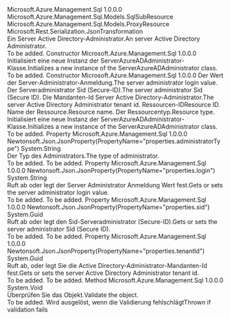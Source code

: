 <Type Name="ServerAzureADAdministrator" FullName="Microsoft.Azure.Management.Sql.Models.ServerAzureADAdministrator">
  <TypeSignature Language="C#" Value="public class ServerAzureADAdministrator : Microsoft.Azure.Management.Sql.Models.ProxyResource" />
  <TypeSignature Language="ILAsm" Value=".class public auto ansi ServerAzureADAdministrator extends Microsoft.Azure.Management.Sql.Models.ProxyResource" />
  <TypeSignature Language="DocId" Value="T:Microsoft.Azure.Management.Sql.Models.ServerAzureADAdministrator" />
  <TypeSignature Language="VB.NET" Value="Public Class ServerAzureADAdministrator&#xA;Inherits ProxyResource" />
  <TypeSignature Language="F#" Value="type ServerAzureADAdministrator = class&#xA;    inherit ProxyResource" />
  <AssemblyInfo>
    <AssemblyName>Microsoft.Azure.Management.Sql</AssemblyName>
    <AssemblyVersion>1.0.0.0</AssemblyVersion>
  </AssemblyInfo>
  <Base>
    <BaseTypeName>Microsoft.Azure.Management.Sql.Models.SqlSubResource</BaseTypeName>
    <BaseTypeName FrameworkAlternate="azure-dotnet">Microsoft.Azure.Management.Sql.Models.ProxyResource</BaseTypeName>
  </Base>
  <Interfaces />
  <Attributes>
    <Attribute>
      <AttributeName>Microsoft.Rest.Serialization.JsonTransformation</AttributeName>
    </Attribute>
  </Attributes>
  <Docs>
    <summary>
            <span data-ttu-id="053f7-101">Ein Server Active Directory-Administrator.</span><span class="sxs-lookup"><span data-stu-id="053f7-101">An server Active Directory Administrator.</span></span>
            </summary>
    <remarks>To be added.</remarks>
  </Docs>
  <Members>
    <Member MemberName=".ctor">
      <MemberSignature Language="C#" Value="public ServerAzureADAdministrator ();" />
      <MemberSignature Language="ILAsm" Value=".method public hidebysig specialname rtspecialname instance void .ctor() cil managed" />
      <MemberSignature Language="DocId" Value="M:Microsoft.Azure.Management.Sql.Models.ServerAzureADAdministrator.#ctor" />
      <MemberSignature Language="VB.NET" Value="Public Sub New ()" />
      <MemberType>Constructor</MemberType>
      <AssemblyInfo>
        <AssemblyName>Microsoft.Azure.Management.Sql</AssemblyName>
        <AssemblyVersion>1.0.0.0</AssemblyVersion>
      </AssemblyInfo>
      <Parameters />
      <Docs>
        <summary>
            <span data-ttu-id="053f7-102">Initialisiert eine neue Instanz der ServerAzureADAdministrator-Klasse.</span><span class="sxs-lookup"><span data-stu-id="053f7-102">Initializes a new instance of the ServerAzureADAdministrator class.</span></span>
            </summary>
        <remarks>To be added.</remarks>
      </Docs>
    </Member>
    <Member MemberName=".ctor">
      <MemberSignature Language="C#" Value="public ServerAzureADAdministrator (string login, Guid sid, Guid tenantId, string id = null, string name = null, string type = null);" />
      <MemberSignature Language="ILAsm" Value=".method public hidebysig specialname rtspecialname instance void .ctor(string login, valuetype System.Guid sid, valuetype System.Guid tenantId, string id, string name, string type) cil managed" />
      <MemberSignature Language="DocId" Value="M:Microsoft.Azure.Management.Sql.Models.ServerAzureADAdministrator.#ctor(System.String,System.Guid,System.Guid,System.String,System.String,System.String)" />
      <MemberSignature Language="VB.NET" Value="Public Sub New (login As String, sid As Guid, tenantId As Guid, Optional id As String = null, Optional name As String = null, Optional type As String = null)" />
      <MemberSignature Language="F#" Value="new Microsoft.Azure.Management.Sql.Models.ServerAzureADAdministrator : string * Guid * Guid * string * string * string -&gt; Microsoft.Azure.Management.Sql.Models.ServerAzureADAdministrator" Usage="new Microsoft.Azure.Management.Sql.Models.ServerAzureADAdministrator (login, sid, tenantId, id, name, type)" />
      <MemberType>Constructor</MemberType>
      <AssemblyInfo>
        <AssemblyName>Microsoft.Azure.Management.Sql</AssemblyName>
        <AssemblyVersion>1.0.0.0</AssemblyVersion>
      </AssemblyInfo>
      <Parameters>
        <Parameter Name="login" Type="System.String" />
        <Parameter Name="sid" Type="System.Guid" />
        <Parameter Name="tenantId" Type="System.Guid" />
        <Parameter Name="id" Type="System.String" />
        <Parameter Name="name" Type="System.String" />
        <Parameter Name="type" Type="System.String" />
      </Parameters>
      <Docs>
        <param name="login"><span data-ttu-id="053f7-103">Der Wert der Server-Administrator-Anmeldung.</span><span class="sxs-lookup"><span data-stu-id="053f7-103">The server administrator login value.</span></span></param>
        <param name="sid"><span data-ttu-id="053f7-104">Der Serveradministrator Sid (Secure-ID).</span><span class="sxs-lookup"><span data-stu-id="053f7-104">The server administrator Sid (Secure ID).</span></span></param>
        <param name="tenantId"><span data-ttu-id="053f7-105">Die Mandanten-Id Server Active Directory-Administrator.</span><span class="sxs-lookup"><span data-stu-id="053f7-105">The server Active Directory Administrator tenant id.</span></span></param>
        <param name="id"><span data-ttu-id="053f7-106">Ressourcen-ID</span><span class="sxs-lookup"><span data-stu-id="053f7-106">Resource ID.</span></span></param>
        <param name="name"><span data-ttu-id="053f7-107">Name der Ressource.</span><span class="sxs-lookup"><span data-stu-id="053f7-107">Resource name.</span></span></param>
        <param name="type"><span data-ttu-id="053f7-108">Der Ressourcentyp.</span><span class="sxs-lookup"><span data-stu-id="053f7-108">Resource type.</span></span></param>
        <summary>
            <span data-ttu-id="053f7-109">Initialisiert eine neue Instanz der ServerAzureADAdministrator-Klasse.</span><span class="sxs-lookup"><span data-stu-id="053f7-109">Initializes a new instance of the ServerAzureADAdministrator class.</span></span>
            </summary>
        <remarks>To be added.</remarks>
      </Docs>
    </Member>
    <Member MemberName="AdministratorType">
      <MemberSignature Language="C#" Value="public static string AdministratorType { get; }" />
      <MemberSignature Language="ILAsm" Value=".property string AdministratorType" />
      <MemberSignature Language="DocId" Value="P:Microsoft.Azure.Management.Sql.Models.ServerAzureADAdministrator.AdministratorType" />
      <MemberSignature Language="VB.NET" Value="Public Shared ReadOnly Property AdministratorType As String" />
      <MemberSignature Language="F#" Value="member this.AdministratorType : string" Usage="Microsoft.Azure.Management.Sql.Models.ServerAzureADAdministrator.AdministratorType" />
      <MemberType>Property</MemberType>
      <AssemblyInfo>
        <AssemblyName>Microsoft.Azure.Management.Sql</AssemblyName>
        <AssemblyVersion>1.0.0.0</AssemblyVersion>
      </AssemblyInfo>
      <Attributes>
        <Attribute>
          <AttributeName>Newtonsoft.Json.JsonProperty(PropertyName="properties.administratorType")</AttributeName>
        </Attribute>
      </Attributes>
      <ReturnValue>
        <ReturnType>System.String</ReturnType>
      </ReturnValue>
      <Docs>
        <summary>
            <span data-ttu-id="053f7-110">Der Typ des Administrators.</span><span class="sxs-lookup"><span data-stu-id="053f7-110">The type of administrator.</span></span>
            </summary>
        <value>To be added.</value>
        <remarks>To be added.</remarks>
      </Docs>
    </Member>
    <Member MemberName="Login">
      <MemberSignature Language="C#" Value="public string Login { get; set; }" />
      <MemberSignature Language="ILAsm" Value=".property instance string Login" />
      <MemberSignature Language="DocId" Value="P:Microsoft.Azure.Management.Sql.Models.ServerAzureADAdministrator.Login" />
      <MemberSignature Language="VB.NET" Value="Public Property Login As String" />
      <MemberSignature Language="F#" Value="member this.Login : string with get, set" Usage="Microsoft.Azure.Management.Sql.Models.ServerAzureADAdministrator.Login" />
      <MemberType>Property</MemberType>
      <AssemblyInfo>
        <AssemblyName>Microsoft.Azure.Management.Sql</AssemblyName>
        <AssemblyVersion>1.0.0.0</AssemblyVersion>
      </AssemblyInfo>
      <Attributes>
        <Attribute>
          <AttributeName>Newtonsoft.Json.JsonProperty(PropertyName="properties.login")</AttributeName>
        </Attribute>
      </Attributes>
      <ReturnValue>
        <ReturnType>System.String</ReturnType>
      </ReturnValue>
      <Docs>
        <summary>
            <span data-ttu-id="053f7-111">Ruft ab oder legt der Server Administrator Anmeldung Wert fest.</span><span class="sxs-lookup"><span data-stu-id="053f7-111">Gets or sets the server administrator login value.</span></span>
            </summary>
        <value>To be added.</value>
        <remarks>To be added.</remarks>
      </Docs>
    </Member>
    <Member MemberName="Sid">
      <MemberSignature Language="C#" Value="public Guid Sid { get; set; }" />
      <MemberSignature Language="ILAsm" Value=".property instance valuetype System.Guid Sid" />
      <MemberSignature Language="DocId" Value="P:Microsoft.Azure.Management.Sql.Models.ServerAzureADAdministrator.Sid" />
      <MemberSignature Language="VB.NET" Value="Public Property Sid As Guid" />
      <MemberSignature Language="F#" Value="member this.Sid : Guid with get, set" Usage="Microsoft.Azure.Management.Sql.Models.ServerAzureADAdministrator.Sid" />
      <MemberType>Property</MemberType>
      <AssemblyInfo>
        <AssemblyName>Microsoft.Azure.Management.Sql</AssemblyName>
        <AssemblyVersion>1.0.0.0</AssemblyVersion>
      </AssemblyInfo>
      <Attributes>
        <Attribute>
          <AttributeName>Newtonsoft.Json.JsonProperty(PropertyName="properties.sid")</AttributeName>
        </Attribute>
      </Attributes>
      <ReturnValue>
        <ReturnType>System.Guid</ReturnType>
      </ReturnValue>
      <Docs>
        <summary>
            <span data-ttu-id="053f7-112">Ruft ab oder legt den Sid-Serveradministrator (Secure-ID).</span><span class="sxs-lookup"><span data-stu-id="053f7-112">Gets or sets the server administrator Sid (Secure ID).</span></span>
            </summary>
        <value>To be added.</value>
        <remarks>To be added.</remarks>
      </Docs>
    </Member>
    <Member MemberName="TenantId">
      <MemberSignature Language="C#" Value="public Guid TenantId { get; set; }" />
      <MemberSignature Language="ILAsm" Value=".property instance valuetype System.Guid TenantId" />
      <MemberSignature Language="DocId" Value="P:Microsoft.Azure.Management.Sql.Models.ServerAzureADAdministrator.TenantId" />
      <MemberSignature Language="VB.NET" Value="Public Property TenantId As Guid" />
      <MemberSignature Language="F#" Value="member this.TenantId : Guid with get, set" Usage="Microsoft.Azure.Management.Sql.Models.ServerAzureADAdministrator.TenantId" />
      <MemberType>Property</MemberType>
      <AssemblyInfo>
        <AssemblyName>Microsoft.Azure.Management.Sql</AssemblyName>
        <AssemblyVersion>1.0.0.0</AssemblyVersion>
      </AssemblyInfo>
      <Attributes>
        <Attribute>
          <AttributeName>Newtonsoft.Json.JsonProperty(PropertyName="properties.tenantId")</AttributeName>
        </Attribute>
      </Attributes>
      <ReturnValue>
        <ReturnType>System.Guid</ReturnType>
      </ReturnValue>
      <Docs>
        <summary>
            <span data-ttu-id="053f7-113">Ruft ab, oder legt Sie die Active Directory-Administrator-Mandanten-Id fest.</span><span class="sxs-lookup"><span data-stu-id="053f7-113">Gets or sets the server Active Directory Administrator tenant id.</span></span>
            </summary>
        <value>To be added.</value>
        <remarks>To be added.</remarks>
      </Docs>
    </Member>
    <Member MemberName="Validate">
      <MemberSignature Language="C#" Value="public virtual void Validate ();" />
      <MemberSignature Language="ILAsm" Value=".method public hidebysig newslot virtual instance void Validate() cil managed" />
      <MemberSignature Language="DocId" Value="M:Microsoft.Azure.Management.Sql.Models.ServerAzureADAdministrator.Validate" />
      <MemberSignature Language="VB.NET" Value="Public Overridable Sub Validate ()" />
      <MemberSignature Language="F#" Value="abstract member Validate : unit -&gt; unit&#xA;override this.Validate : unit -&gt; unit" Usage="serverAzureADAdministrator.Validate " />
      <MemberType>Method</MemberType>
      <AssemblyInfo>
        <AssemblyName>Microsoft.Azure.Management.Sql</AssemblyName>
        <AssemblyVersion>1.0.0.0</AssemblyVersion>
      </AssemblyInfo>
      <ReturnValue>
        <ReturnType>System.Void</ReturnType>
      </ReturnValue>
      <Parameters />
      <Docs>
        <summary>
            <span data-ttu-id="053f7-114">Überprüfen Sie das Objekt.</span><span class="sxs-lookup"><span data-stu-id="053f7-114">Validate the object.</span></span>
            </summary>
        <remarks>To be added.</remarks>
        <exception cref="T:Microsoft.Rest.ValidationException">
            <span data-ttu-id="053f7-115">Wird ausgelöst, wenn die Validierung fehlschlägt</span><span class="sxs-lookup"><span data-stu-id="053f7-115">Thrown if validation fails</span></span>
            </exception>
      </Docs>
    </Member>
  </Members>
</Type>